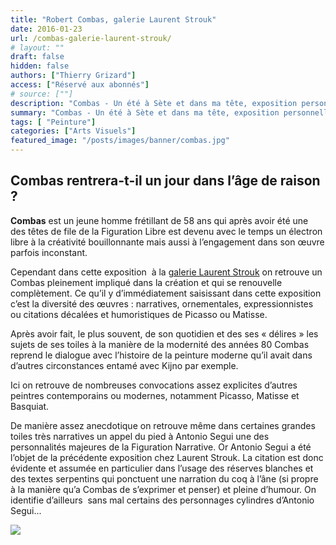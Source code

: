 ```yaml
---
title: "Robert Combas, galerie Laurent Strouk"
date: 2016-01-23
url: /combas-galerie-laurent-strouk/
# layout: ""
draft: false
hidden: false
authors: ["Thierry Grizard"]
access: ["Réservé aux abonnés"]
# source: [""]
description: "Combas - Un été à Sète et dans ma tête, exposition personnelle à la galerie Laurent Strouk"
summary: "Combas - Un été à Sète et dans ma tête, exposition personnelle à la galerie Laurent Strouk"
tags: [ "Peinture"]
categories: ["Arts Visuels"]
featured_image: "/posts/images/banner/combas.jpg"
---
```

## Combas rentrera-t-il un jour dans l’âge de raison ?

**Combas** est un jeune homme frétillant de 58 ans qui après avoir été une des têtes de file de la Figuration Libre est devenu avec le temps un électron libre à la créativité bouillonnante mais aussi à l’engagement dans son œuvre parfois inconstant.

Cependant dans cette exposition  à la [galerie Laurent Strouk](http://www.laurentstrouk.com/?ref=artefields.net) on retrouve un Combas pleinement impliqué dans la création et qui se renouvelle complètement. Ce qu’il y d’immédiatement saisissant dans cette exposition c’est la diversité des œuvres : narratives, ornementales, expressionnistes ou citations décalées et humoristiques de Picasso ou Matisse.

Après avoir fait, le plus souvent, de son quotidien et des ses « délires » les sujets de ses toiles à la manière de la modernité des années 80 Combas reprend le dialogue avec l’histoire de la peinture moderne qu’il avait dans d’autres circonstances entamé avec Kijno par exemple.

Ici on retrouve de nombreuses convocations assez explicites d’autres peintres contemporains ou modernes, notamment Picasso, Matisse et Basquiat.

De manière assez anecdotique on retrouve même dans certaines grandes toiles très narratives un appel du pied à Antonio Segui une des personnalités majeures de la Figuration Narrative. Or Antonio Segui a été l’objet de la précédente exposition chez Laurent Strouk. La citation est donc évidente et assumée en particulier dans l’usage des réserves blanches et des textes serpentins qui ponctuent une narration du coq à l’âne (si propre à la manière qu’a Combas de s’exprimer et penser) et pleine d’humour. On identifie d’ailleurs  sans mal certains des personnages cylindres d’Antonio Segui...

![](/robert-combas-combas-figuration-libre-galerie-laurent-strouk-exposition-paris-artiste-peintre.004-1024x683.jpg)
